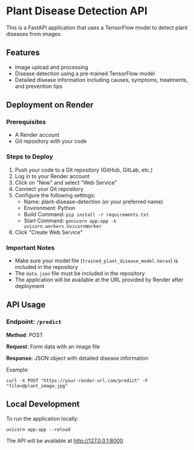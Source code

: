 # Plant Disease Detection API

This is a FastAPI application that uses a TensorFlow model to detect plant diseases from images.

## Features

- Image upload and processing
- Disease detection using a pre-trained TensorFlow model
- Detailed disease information including causes, symptoms, treatments, and prevention tips

## Deployment on Render

### Prerequisites

- A Render account
- Git repository with your code

### Steps to Deploy

1. Push your code to a Git repository (GitHub, GitLab, etc.)
2. Log in to your Render account
3. Click on "New" and select "Web Service"
4. Connect your Git repository
5. Configure the following settings:
   - Name: plant-disease-detection (or your preferred name)
   - Environment: Python
   - Build Command: `pip install -r requirements.txt`
   - Start Command: `gunicorn app:app -k uvicorn.workers.UvicornWorker`
6. Click "Create Web Service"

### Important Notes

- Make sure your model file (`trained_plant_disease_model.keras`) is included in the repository
- The `data.json` file must be included in the repository
- The application will be available at the URL provided by Render after deployment

## API Usage

### Endpoint: `/predict`

**Method**: POST

**Request**: Form data with an image file

**Response**: JSON object with detailed disease information

Example:
```
curl -X POST "https://your-render-url.com/predict" -F "file=@plant_image.jpg"
```

## Local Development

To run the application locally:

```
uvicorn app:app --reload
```

The API will be available at http://127.0.0.1:8000
